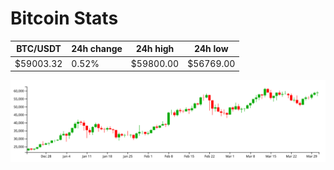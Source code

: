 # Bitcoin Stats

BTC/USDT|24h change|24h high|24h low|
|---|---|---|---|
|$59003.32|0.52%|$59800.00|$56769.00|

<img src="./chart.svg">
